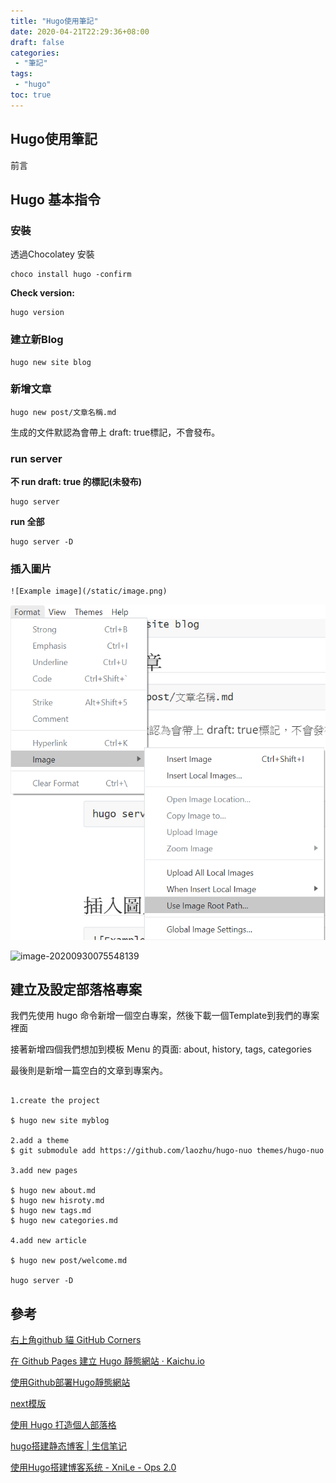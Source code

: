 ```yaml
---
title: "Hugo使用筆記"
date: 2020-04-21T22:29:36+08:00
draft: false
categories:
 - "筆記"
tags:
 - "hugo"
toc: true
---
```



## Hugo使用筆記

前言

<!--more-->

## Hugo 基本指令

### 安裝

透過Chocolatey 安裝

```shell
choco install hugo -confirm
```

 **Check version:**

```shell
hugo version
```

### 建立新Blog

```shell
hugo new site blog
```

### 新增文章

```shell
hugo new post/文章名稱.md
```

生成的文件默認為會帶上 draft: true標記，不會發布。

### run server

**不 run  draft: true 的標記(未發布)**

```shell
hugo server
```

**run  全部**

```shell
hugo server -D
```

### 插入圖片

```shell
![Example image](/static/image.png)
```

![useImageRootPath](/images/hugo/useImageRootPath.png)

![image-20200930075548139](C:\Users\Ian\AppData\Roaming\Typora\typora-user-images\image-20200930075548139.png)

## 建立及設定部落格專案  

我們先使用 hugo 命令新增一個空白專案，然後下載一個Template到我們的專案裡面  

接著新增四個我們想加到模板 Menu 的頁面: about, history, tags, categories

最後則是新增一篇空白的文章到專案內。

```Shell Script

1.create the project

$ hugo new site myblog

2.add a theme
$ git submodule add https://github.com/laozhu/hugo-nuo themes/hugo-nuo

3.add new pages

$ hugo new about.md
$ hugo new hisroty.md
$ hugo new tags.md
$ hugo new categories.md

4.add new article

$ hugo new post/welcome.md

hugo server -D

```

## 參考

[右上角github 貓 GitHub Corners](https://tholman.com/github-corners/#)

[在 Github Pages 建立 Hugo 靜態網站 · Kaichu.io](https://kaichu.io/2015/07/12/my-first-post/)

[使用Github部署Hugo靜態網站](https://kira5033.github.io/2019/05/%E4%BD%BF%E7%94%A8github%E9%83%A8%E7%BD%B2hugo%E9%9D%9C%E6%85%8B%E7%B6%B2%E7%AB%99/)  

[next模版](https://github.com/xtfly/xtfly.github.io/tree/hugo/themes/next)

[使用 Hugo 打造個人部落格](https://blog.walker088.tw/post/intro-hugo/)  

[hugo搭建静态博客 | 生信笔记](https://www.bioinfo-scrounger.com/archives/809/)

[使用Hugo搭建博客系统 - XniLe - Ops 2.0](https://blog.dianduidian.com/post/%E4%BD%BF%E7%94%A8hugo%E6%90%AD%E5%BB%BA%E5%8D%9A%E5%AE%A2%E7%B3%BB%E7%BB%9F/)
